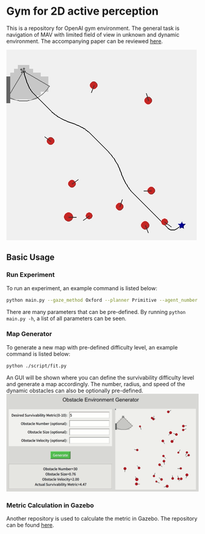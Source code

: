 # Gym for 2D active perception
This is a repository for OpenAI gym environment. The general task is navigation of MAV with limited field of view in unknown and dynamic environment. The accompanying paper can be reviewed [here](https://smoggy-p.github.io/Evaluating_Dynamic_Difficulty/).

![](picture/example.gif)

## Basic Usage
### Run Experiment
To run an experiment, an example command is listed below:
```bash
python main.py --gaze_method Oxford --planner Primitive --agent_number 10 --agent_max_speed 20 --agent_radius 15 --drone_max_speed 40 --map_id 1
```
There are many parameters that can be pre-defined. By running `python main.py -h`, a list of all parameters can be seen.

### Map Generator
To generate a new map with pre-defined difficulty level, an example command is listed below:
```bash
python ./script/fit.py
```
An GUI will be shown where you can define the survivability difficulty level and generate a map accordingly. The number, radius, and speed of the dynamic obstacles can also be optionally pre-defined.
![](picture/generate.gif)

### Metric Calculation in Gazebo
Another repository is used to calculate the metric in Gazebo. The repository can be found [here](https://github.com/smoggy-P/metric_test_gazebo).